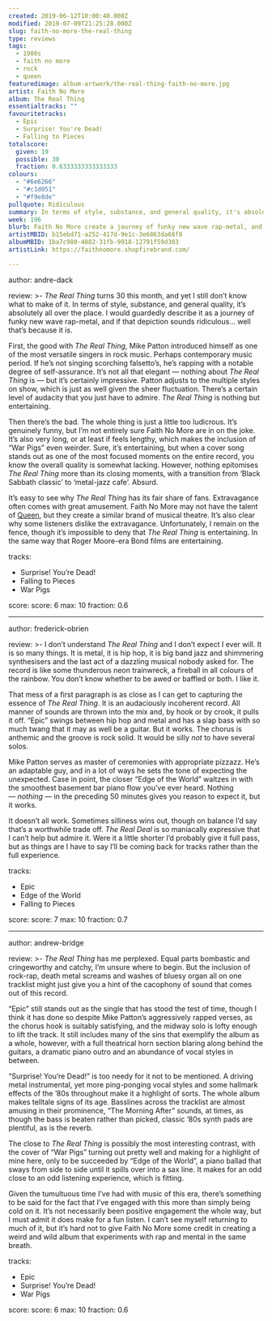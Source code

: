 ```yaml
---
created: 2019-06-12T10:00:40.000Z
modified: 2019-07-09T21:25:28.000Z
slug: faith-no-more-the-real-thing
type: reviews
tags:
  - 1980s
  - faith no more
  - rock
  - queen
featuredimage: album-artwork/the-real-thing-faith-no-more.jpg
artist: Faith No More
album: The Real Thing
essentialtracks: ""
favouritetracks:
  - Epic
  - Surprise! You're Dead!
  - Falling to Pieces
totalscore:
  given: 19
  possible: 30
  fraction: 0.6333333333333333
colours:
  - "#6e6266"
  - "#c1d051"
  - "#f9e8de"
pullquote: Ridiculous
summary: In terms of style, substance, and general quality, it's absolutely all over the place. I would guardedly describe it as a journey of funky new wave rap-metal, and if that depiction sounds ridiculous... well that's because it is.
week: 196
blurb: Faith No More create a journey of funky new wave rap-metal, and if that depiction sounds ridiculous... well that's because it is.
artistMBID: b15ebd71-a252-417d-9e1c-3e6863da68f8
albumMBID: 1ba7c980-4882-31fb-9918-12791f59d303
artistLink: https://faithnomore.shopfirebrand.com/

---
```


author: andre-dack

review: >-
  *The Real Thing* turns 30 this month, and yet I still don’t know what to make of it. In terms of style, substance, and general quality, it’s absolutely all over the place. I would guardedly describe it as a journey of funky new wave rap-metal, and if that depiction sounds ridiculous… well that’s because it is.

  First, the good with *The Real Thing*, Mike Patton introduced himself as one of the most versatile singers in rock music. Perhaps contemporary music period. If he’s not singing scorching falsetto’s, he’s rapping with a notable degree of self-assurance. It’s not all that elegant — nothing about *The Real Thing* is — but it’s certainly impressive. Patton adjusts to the multiple styles on show, which is just as well given the sheer fluctuation. There’s a certain level of audacity that you just have to admire. *The Real Thing* is nothing but entertaining.

  Then there’s the bad. The whole thing is just a little too ludicrous. It’s genuinely funny, but I’m not entirely sure Faith No More are in on the joke. It’s also very long, or at least if feels lengthy, which makes the inclusion of “War Pigs” even weirder. Sure, it’s entertaining, but when a cover song stands out as one of the most focused moments on the entire record, you know the overall quality is somewhat lacking. However, nothing epitomises *The Real Thing* more than its closing moments, with a transition from ‘Black Sabbath classic’ to ‘metal-jazz cafe’. Absurd.

  It’s easy to see why *The Real Thing* has its fair share of fans. Extravagance often comes with great amusement. Faith No More may not have the talent of [Queen](/reviews/queen-news-of-the-world/), but they create a similar brand of musical theatre. It’s also clear why some listeners dislike the extravagance. Unfortunately, I remain on the fence, though it’s impossible to deny that *The Real Thing* is entertaining. In the same way that Roger Moore-era Bond films are entertaining.

tracks:
  - Surprise! You’re Dead!
  - ­­Falling to Pieces
  - ­­War Pigs

score:
  score: 6
  max: 10
  fraction: 0.6

---
author: frederick-obrien

review: >-
  I don’t understand *The Real Thing* and I don’t expect I ever will. It is so many things. It is metal, it is hip hop, it is big band jazz and shimmering synthesisers and the last act of a dazzling musical nobody asked for. The record is like some thunderous neon trainwreck, a fireball in all colours of the rainbow. You don’t know whether to be awed or baffled or both. I like it.

  That mess of a first paragraph is as close as I can get to capturing the essence of *The Real Thing*. It is an audaciously incoherent record. All manner of sounds are thrown into the mix and, by hook or by crook, it pulls it off. “Epic” swings between hip hop and metal and has a slap bass with so much twang that it may as well be a guitar. But it works. The chorus is anthemic and the groove is rock solid. It would be silly *not* to have several solos.

  Mike Patton serves as master of ceremonies with appropriate pizzazz. He’s an adaptable guy, and in a lot of ways he sets the tone of expecting the unexpected. Case in point, the closer “Edge of the World” waltzes in with the smoothest basement bar piano flow you’ve ever heard. Nothing — *nothing* — in the preceding 50 minutes gives you reason to expect it, but it works.

  It doesn’t all work. Sometimes silliness wins out, though on balance I’d say that’s a worthwhile trade off. *The Real Deal* is so maniacally expressive that I can’t help but admire it. Were it a little shorter I’d probably give it full pass, but as things are I have to say I’ll be coming back for tracks rather than the full experience.

tracks:
  - Epic
  - ­­Edge of the World
  - ­­Falling to Pieces

score:
  score: 7
  max: 10
  fraction: 0.7

---
author: andrew-bridge

review: >-
  *The Real Thing* has me perplexed. Equal parts bombastic and cringeworthy and catchy, I’m unsure where to begin. But the inclusion of rock-rap, death metal screams and washes of bluesy organ all on one tracklist might just give you a hint of the cacophony of sound that comes out of this record.

  “Epic” still stands out as the single that has stood the test of time, though I think it has done so despite Mike Patton’s aggressively rapped verses, as the chorus hook is suitably satisfying, and the midway solo is lofty enough to lift the track. It still includes many of the sins that exemplify the album as a whole, however, with a full theatrical horn section blaring along behind the guitars, a dramatic piano outro and an abundance of vocal styles in between.

  “Surprise! You’re Dead!” is too needy for it not to be mentioned. A driving metal instrumental, yet more ping-ponging vocal styles and some hallmark effects of the ’80s throughout make it a highlight of sorts. The whole album makes telltale signs of its age. Basslines across the tracklist are almost amusing in their prominence, “The Morning After” sounds, at times, as though the bass is beaten rather than picked, classic ’80s synth pads are plentiful, as is the reverb.

  The close to *The Real Thing* is possibly the most interesting contrast, with the cover of “War Pigs” turning out pretty well and making for a highlight of mine here, only to be succeeded by “Edge of the World”, a piano ballad that sways from side to side until it spills over into a sax line. It makes for an odd close to an odd listening experience, which is fitting.

  Given the tumultuous time I’ve had with music of this era, there’s something to be said for the fact that I’ve engaged with this more than simply being cold on it. It’s not necessarily been positive engagement the whole way, but I must admit it does make for a fun listen. I can’t see myself returning to much of it, but it’s hard not to give Faith No More some credit in creating a weird and wild album that experiments with rap and mental in the same breath.

tracks:
  - Epic
  - ­­Surprise! You’re Dead!
  - ­­War Pigs
  
score:
  score: 6
  max: 10
  fraction: 0.6
